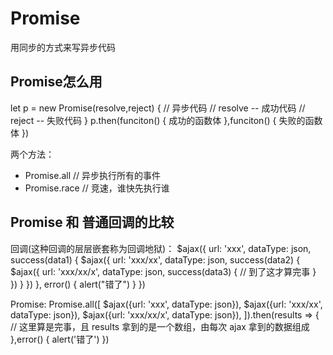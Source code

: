 # Promise

用同步的方式来写异步代码

## Promise怎么用

let p = new Promise(resolve,reject) {
    // 异步代码
    // resolve -- 成功代码
    // reject -- 失败代码
}
p.then(funciton() {
    成功的函数体
},funciton() {
    失败的函数体
})

两个方法：

- Promise.all   // 异步执行所有的事件
- Promise.race  // 竞速，谁快先执行谁

## Promise 和 普通回调的比较

回调(这种回调的层层嵌套称为回调地狱)：
$ajax({
    url: 'xxx',
    dataType: json,
    success(data1) {
        $ajax({
            url: 'xxx/xx',
            dataType: json,
            success(data2) {
                $ajax({
                    url: 'xxx/xx/x',
                    dataType: json,
                    success(data3) {
                        // 到了这才算完事
                    }
                })
            }
        })
    },
    error() {
        alert("错了")
    }
})

Promise:
Promise.all([
    $ajax({url: 'xxx', dataType: json}),
    $ajax({url: 'xxx/xx', dataType: json}),
    $ajax({url: 'xxx/xx/x', dataType: json}),
]).then(results => {
    // 这里算是完事，且 results 拿到的是一个数组，由每次 ajax 拿到的数据组成
},error() {
    alert('错了')
})
